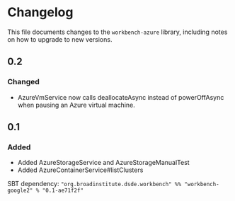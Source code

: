 # Changelog

This file documents changes to the `workbench-azure` library, including notes on how to upgrade to new versions.

## 0.2

### Changed

- AzureVmService now calls deallocateAsync instead of powerOffAsync when pausing an Azure virtual machine.

## 0.1

### Added

- Added AzureStorageService and AzureStorageManualTest
- Added AzureContainerService#listClusters

SBT dependency: `"org.broadinstitute.dsde.workbench" %% "workbench-google2" % "0.1-ae71f2f"`
